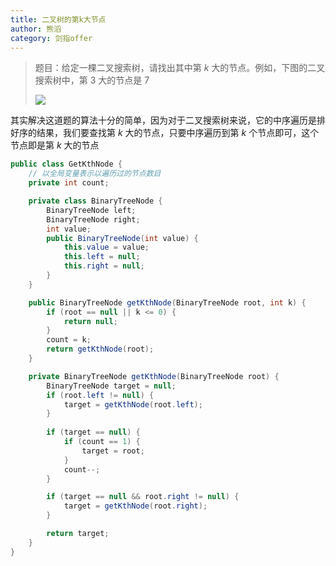 ```yaml
---
title: 二叉树的第k大节点
author: 熊滔
category: 剑指offer
---
```


> 题目：给定一棵二叉搜索树，请找出其中第 $k$ 大的节点。例如，下图的二叉搜索树中，第 $3$ 大的节点是 $7$
>
> <img src="https://gitee.com/lastknightcoder/blogimage/raw/master/202007010947.svg"/>
> 

其实解决这道题的算法十分的简单，因为对于二叉搜索树来说，它的中序遍历是排好序的结果，我们要查找第 $k$ 大的节点，只要中序遍历到第 $k$ 个节点即可，这个节点即是第 $k$ 大的节点

```java
public class GetKthNode {
    // 以全局变量表示以遍历过的节点数目
    private int count;

    private class BinaryTreeNode {
        BinaryTreeNode left;
        BinaryTreeNode right;
        int value;
        public BinaryTreeNode(int value) {
            this.value = value;
            this.left = null;
            this.right = null;
        }
    }

    public BinaryTreeNode getKthNode(BinaryTreeNode root, int k) {
        if (root == null || k <= 0) {
            return null;
        }
        count = k;
        return getKthNode(root);
    }

    private BinaryTreeNode getKthNode(BinaryTreeNode root) {
        BinaryTreeNode target = null;
        if (root.left != null) {
            target = getKthNode(root.left);
        }
        
        if (target == null) {
            if (count == 1) {
                target = root;
            }
            count--;
        }

        if (target == null && root.right != null) {
            target = getKthNode(root.right);
        }

        return target;
    }
}
```

<Disqus />